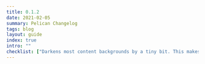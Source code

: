 ```yaml
---
title: 0.1.2
date: 2021-02-05
summary: Pelican Changelog
tags: blog
layout: guide
index: true
intro: ""
checklist: ["Darkens most content backgrounds by a tiny bit. This makes the reading experience easier for dyslexic readers. Read [Dyslexia Friendly](/accessibility/dyslexia-friendly/) for more information."]
---
```


